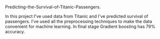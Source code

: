  Predicting-the-Survival-of-Titanic-Passengers.




 
 In this project I've used data from Titanic and I've predicted survival of passengers.
 I've used all the preprocessing techniques to make the data convenient for machine learning.
 In final stage Gradient boosting has 79% accuracy.
